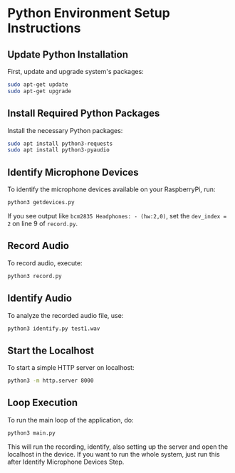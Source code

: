 # Python Environment Setup Instructions

## Update Python Installation

First, update and upgrade system's packages:
```bash
sudo apt-get update
sudo apt-get upgrade
```

## Install Required Python Packages

Install the necessary Python packages:
```bash
sudo apt install python3-requests
sudo apt install python3-pyaudio
```

## Identify Microphone Devices

To identify the microphone devices available on your RaspberryPi, run:
```bash
python3 getdevices.py
```
If you see output like `bcm2835 Headphones: - (hw:2,0)`, set the `dev_index = 2` on line 9 of `record.py`.

## Record Audio

To record audio, execute:
```bash
python3 record.py
```

## Identify Audio

To analyze the recorded audio file, use:
```bash
python3 identify.py test1.wav
```

## Start the Localhost

To start a simple HTTP server on localhost:
```bash
python3 -m http.server 8000
```

## Loop Execution

To run the main loop of the application, do:
```bash
python3 main.py
```
This will run the recording, identify, also setting up the server and open the localhost in the device. If you want to run the whole system, just run this after Identify Microphone Devices Step.
